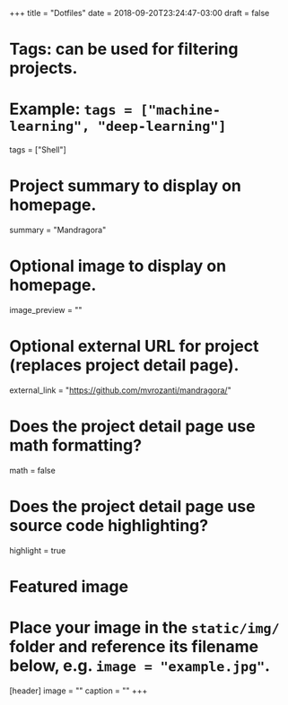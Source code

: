 +++
title = "Dotfiles"
date = 2018-09-20T23:24:47-03:00
draft = false

# Tags: can be used for filtering projects.
# Example: `tags = ["machine-learning", "deep-learning"]`
tags = ["Shell"]

# Project summary to display on homepage.
summary = "Mandragora"

# Optional image to display on homepage.
image_preview = ""

# Optional external URL for project (replaces project detail page).
external_link = "https://github.com/mvrozanti/mandragora/"

# Does the project detail page use math formatting?
math = false

# Does the project detail page use source code highlighting?
highlight = true

# Featured image
# Place your image in the `static/img/` folder and reference its filename below, e.g. `image = "example.jpg"`.
[header]
image = ""
caption = ""
+++
